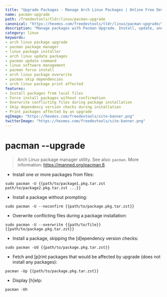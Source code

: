```yaml
---
title: "Upgrade Packages - Manage Arch Linux Packages | Online Free DevTools by Hexmos"
name: pacman-upgrade
path: /freedevtools/tldr/linux/pacman-upgrade
canonical: "https://hexmos.com/freedevtools/tldr/linux/pacman-upgrade/"
description: "Manage packages with Pacman Upgrade. Install, update, and manage software packages on Arch Linux systems with ease. Free online tool, no registration required."
category: linux
keywords:
- arch linux package upgrade
- pacman package manager
- linux package installer
- arch linux update packages
- pacman update command
- linux software management
- pacman force install
- arch linux package overwrite
- pacman skip dependencies
- arch linux package print affected
features:
- Install packages from local files
- Force install packages without confirmation
- Overwrite conflicting files during package installation
- Skip dependency version checks during installation
- Print packages affected by an upgrade
ogImage: "https://hexmos.com/freedevtools/site-banner.png"
twitterImage: "https://hexmos.com/freedevtools/site-banner.png"
---
```


# pacman --upgrade

> Arch Linux package manager utility.
> See also: `pacman`.
> More information: <https://manned.org/pacman.8>.

- Install one or more packages from files:

`sudo pacman -U {{path/to/package1.pkg.tar.zst path/to/package2.pkg.tar.zst ...}}`

- Install a package without prompting:

`sudo pacman -U --noconfirm {{path/to/package.pkg.tar.zst}}`

- Overwrite conflicting files during a package installation:

`sudo pacman -U --overwrite {{path/to/file}} {{path/to/package.pkg.tar.zst}}`

- Install a package, skipping the [d]ependency version checks:

`sudo pacman -Ud {{path/to/package.pkg.tar.zst}}`

- Fetch and [p]rint packages that would be affected by upgrade (does not install any packages):

`pacman -Up {{path/to/package.pkg.tar.zst}}`

- Display [h]elp:

`pacman -Uh`
